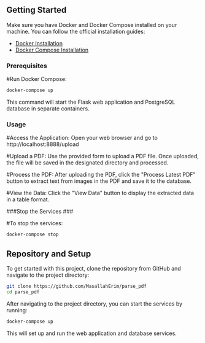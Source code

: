 ## Getting Started ##
Make sure you have Docker and Docker Compose installed on your machine. You can follow the official installation guides:


- [Docker Installation](https://docs.docker.com/get-docker/)
- [Docker Compose Installation](https://docs.docker.com/compose/install/)


### Prerequisites ###


#Run Docker Compose:

```sh
docker-compose up
```

This command will start the Flask web application and PostgreSQL database in separate containers.


### Usage ###

#Access the Application:
Open your web browser and go to http://localhost:8888/upload

#Upload a PDF:
Use the provided form to upload a PDF file. Once uploaded, the file will be saved in the designated directory and processed.

#Process the PDF:
After uploading the PDF, click the "Process Latest PDF" button to extract text from images in the PDF and save it to the database.

#View the Data:
Click the "View Data" button to display the extracted data in a table format.


###Stop the Services ###

#To stop the services:

```sh
docker-compose stop
```

## Repository and Setup

To get started with this project, clone the repository from GitHub and navigate to the project directory:

```sh
git clone https://github.com/MasallahErim/parse_pdf
cd parse_pdf
```

After navigating to the project directory, you can start the services by running:

```sh
docker-compose up
```

This will set up and run the web application and database services.

